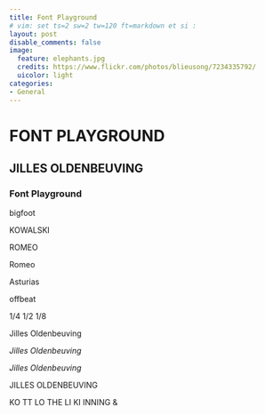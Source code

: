```yaml
---
title: Font Playground
# vim: set ts=2 sw=2 tw=120 ft=markdown et si :
layout: post
disable_comments: false
image:
  feature: elephants.jpg
  credits: https://www.flickr.com/photos/blieusong/7234335792/
  uicolor: light
categories:
- General
---
```


# FONT PLAYGROUND



## JILLES OLDENBEUVING 

###  Font Playground

bigfoot

KOWALSKI

ROMEO

Romeo

Asturias

offbeat

1/4 1/2 1/8 

Jilles Oldenbeuving

*Jilles Oldenbeuving*


_Jilles Oldenbeuving_

JILLES OLDENBEUVING

KO TT LO THE LI KI INNING &


